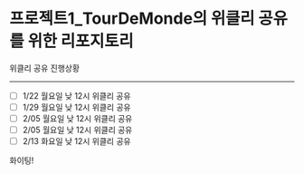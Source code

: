 프로젝트1_TourDeMonde의 위클리 공유를 위한 리포지토리
==========

위클리 공유 진행상황
<hr>

-[ ] 1/22 월요일 낮 12시 위클리 공유  
-[ ] 1/29 월요일 낮 12시 위클리 공유  
-[ ] 2/05 월요일 낮 12시 위클리 공유  
-[ ] 2/05 월요일 낮 12시 위클리 공유  
-[ ] 2/13 화요일 낮 12시 위클리 공유  

화이팅!
